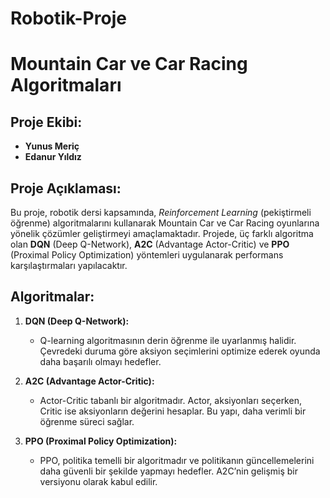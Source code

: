# Robotik-Proje
# Mountain Car ve Car Racing Algoritmaları

## Proje Ekibi:
- **Yunus Meriç**
- **Edanur Yıldız**

## Proje Açıklaması:
Bu proje, robotik dersi kapsamında, *Reinforcement Learning* (pekiştirmeli öğrenme) algoritmalarını kullanarak Mountain Car ve Car Racing oyunlarına yönelik çözümler geliştirmeyi amaçlamaktadır. Projede, üç farklı algoritma olan **DQN** (Deep Q-Network), **A2C** (Advantage Actor-Critic) ve **PPO** (Proximal Policy Optimization) yöntemleri uygulanarak performans karşılaştırmaları yapılacaktır.

## Algoritmalar:
1. **DQN (Deep Q-Network):**
   - Q-learning algoritmasının derin öğrenme ile uyarlanmış halidir. Çevredeki duruma göre aksiyon seçimlerini optimize ederek oyunda daha başarılı olmayı hedefler.

2. **A2C (Advantage Actor-Critic):**
   - Actor-Critic tabanlı bir algoritmadır. Actor, aksiyonları seçerken, Critic ise aksiyonların değerini hesaplar. Bu yapı, daha verimli bir öğrenme süreci sağlar.

3. **PPO (Proximal Policy Optimization):**
   - PPO, politika temelli bir algoritmadır ve politikanın güncellemelerini daha güvenli bir şekilde yapmayı hedefler. A2C’nin gelişmiş bir versiyonu olarak kabul edilir.
